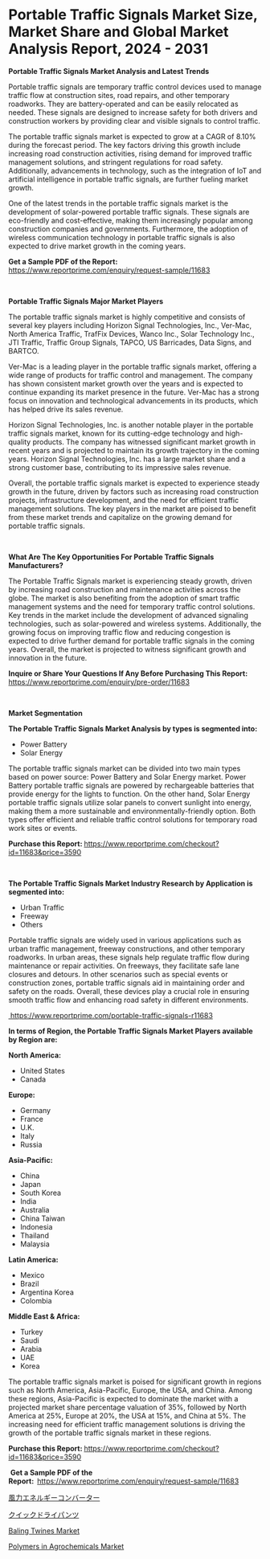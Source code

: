 <p><h1>Portable Traffic Signals Market Size, Market Share and Global Market Analysis Report, 2024 - 2031</h1></p><p><strong>Portable Traffic Signals Market Analysis and Latest Trends</strong></p>
<p><p>Portable traffic signals are temporary traffic control devices used to manage traffic flow at construction sites, road repairs, and other temporary roadworks. They are battery-operated and can be easily relocated as needed. These signals are designed to increase safety for both drivers and construction workers by providing clear and visible signals to control traffic.</p><p>The portable traffic signals market is expected to grow at a CAGR of 8.10% during the forecast period. The key factors driving this growth include increasing road construction activities, rising demand for improved traffic management solutions, and stringent regulations for road safety. Additionally, advancements in technology, such as the integration of IoT and artificial intelligence in portable traffic signals, are further fueling market growth.</p><p>One of the latest trends in the portable traffic signals market is the development of solar-powered portable traffic signals. These signals are eco-friendly and cost-effective, making them increasingly popular among construction companies and governments. Furthermore, the adoption of wireless communication technology in portable traffic signals is also expected to drive market growth in the coming years.</p></p>
<p><strong>Get a Sample PDF of the Report:&nbsp;</strong> <a href="https://www.reportprime.com/enquiry/request-sample/11683">https://www.reportprime.com/enquiry/request-sample/11683</a></p>
<p>&nbsp;</p>
<p><strong>Portable Traffic Signals Major Market Players</strong></p>
<p><p>The portable traffic signals market is highly competitive and consists of several key players including Horizon Signal Technologies, Inc., Ver-Mac, North America Traffic, TrafFix Devices, Wanco Inc., Solar Technology Inc., JTI Traffic, Traffic Group Signals, TAPCO, US Barricades, Data Signs, and BARTCO.</p><p>Ver-Mac is a leading player in the portable traffic signals market, offering a wide range of products for traffic control and management. The company has shown consistent market growth over the years and is expected to continue expanding its market presence in the future. Ver-Mac has a strong focus on innovation and technological advancements in its products, which has helped drive its sales revenue.</p><p>Horizon Signal Technologies, Inc. is another notable player in the portable traffic signals market, known for its cutting-edge technology and high-quality products. The company has witnessed significant market growth in recent years and is projected to maintain its growth trajectory in the coming years. Horizon Signal Technologies, Inc. has a large market share and a strong customer base, contributing to its impressive sales revenue.</p><p>Overall, the portable traffic signals market is expected to experience steady growth in the future, driven by factors such as increasing road construction projects, infrastructure development, and the need for efficient traffic management solutions. The key players in the market are poised to benefit from these market trends and capitalize on the growing demand for portable traffic signals.</p></p>
<p>&nbsp;</p>
<p><strong>What Are The Key Opportunities For Portable Traffic Signals Manufacturers?</strong></p>
<p><p>The Portable Traffic Signals market is experiencing steady growth, driven by increasing road construction and maintenance activities across the globe. The market is also benefiting from the adoption of smart traffic management systems and the need for temporary traffic control solutions. Key trends in the market include the development of advanced signaling technologies, such as solar-powered and wireless systems. Additionally, the growing focus on improving traffic flow and reducing congestion is expected to drive further demand for portable traffic signals in the coming years. Overall, the market is projected to witness significant growth and innovation in the future.</p></p>
<p><strong>Inquire or Share Your Questions If Any Before Purchasing This Report:</strong> <a href="https://www.reportprime.com/enquiry/pre-order/11683">https://www.reportprime.com/enquiry/pre-order/11683</a></p>
<p>&nbsp;</p>
<p><strong>Market Segmentation</strong></p>
<p><strong>The Portable Traffic Signals Market Analysis by types is segmented into:</strong></p>
<p><ul><li>Power Battery</li><li>Solar Energy</li></ul></p>
<p><p>The portable traffic signals market can be divided into two main types based on power source: Power Battery and Solar Energy market. Power Battery portable traffic signals are powered by rechargeable batteries that provide energy for the lights to function. On the other hand, Solar Energy portable traffic signals utilize solar panels to convert sunlight into energy, making them a more sustainable and environmentally-friendly option. Both types offer efficient and reliable traffic control solutions for temporary road work sites or events.</p></p>
<p><strong>Purchase this Report:&nbsp;</strong><a href="https://www.reportprime.com/checkout?id=11683&price=3590">https://www.reportprime.com/checkout?id=11683&price=3590</a></p>
<p>&nbsp;</p>
<p><strong>The Portable Traffic Signals Market Industry Research by Application is segmented into:</strong></p>
<p><ul><li>Urban Traffic</li><li>Freeway</li><li>Others</li></ul></p>
<p><p>Portable traffic signals are widely used in various applications such as urban traffic management, freeway constructions, and other temporary roadworks. In urban areas, these signals help regulate traffic flow during maintenance or repair activities. On freeways, they facilitate safe lane closures and detours. In other scenarios such as special events or construction zones, portable traffic signals aid in maintaining order and safety on the roads. Overall, these devices play a crucial role in ensuring smooth traffic flow and enhancing road safety in different environments.</p></p>
<p><a href="https://www.reportprime.com/portable-traffic-signals-r11683">&nbsp;https://www.reportprime.com/portable-traffic-signals-r11683</a></p>
<p><strong>In terms of Region, the Portable Traffic Signals Market Players available by Region are:</strong></p>
<p>
    <p> <strong> North America: </strong>
        <ul>
            <li>United States</li>
            <li>Canada</li>
        </ul>
        </p> 
    <p> <strong> Europe: </strong>
        <ul>
            <li>Germany</li>
            <li>France</li>
            <li>U.K.</li>
            <li>Italy</li>
            <li>Russia</li>
        </ul>
        </p> 
    <p> <strong> Asia-Pacific: </strong>
        <ul>
            <li>China</li>
            <li>Japan</li>
            <li>South Korea</li>
            <li>India</li>
            <li>Australia</li>
            <li>China Taiwan</li>
            <li>Indonesia</li>
            <li>Thailand</li>
            <li>Malaysia</li>
        </ul>
        </p> 
    <p> <strong> Latin America: </strong>
        <ul>
            <li>Mexico</li>
            <li>Brazil</li>
            <li>Argentina Korea</li>
            <li>Colombia</li>
        </ul>
        </p> 
    <p> <strong> Middle East & Africa: </strong>
        <ul>
            <li>Turkey</li>
            <li>Saudi</li>
            <li>Arabia</li>
            <li>UAE</li>
            <li>Korea</li>
        </ul>
    </p>
    </p>
<p><p>The portable traffic signals market is poised for significant growth in regions such as North America, Asia-Pacific, Europe, the USA, and China. Among these regions, Asia-Pacific is expected to dominate the market with a projected market share percentage valuation of 35%, followed by North America at 25%, Europe at 20%, the USA at 15%, and China at 5%. The increasing need for efficient traffic management solutions is driving the growth of the portable traffic signals market in these regions.</p></p>
<p><strong>Purchase this Report: </strong><a href="https://www.reportprime.com/checkout?id=11683&price=3590">https://www.reportprime.com/checkout?id=11683&price=3590</a></p>
<p>&nbsp;<strong>Get a Sample PDF of the Report:&nbsp;&nbsp;</strong><a href="https://www.reportprime.com/enquiry/request-sample/11683">https://www.reportprime.com/enquiry/request-sample/11683</a></p>
<p><strong></strong></p>
<p><p><a href="https://github.com/LenoraKris2023/Market-Research-Report-List-1/blob/main/763148769402.md">風力エネルギーコンバーター</a></p><p><a href="https://github.com/VernieBarton2023/Market-Research-Report-List-1/blob/main/875932769403.md">クイックドライパンツ</a></p><p><a href="https://github.com/singletonthaxterkelliehr2df/Market-Research-Report-List-2/blob/main/baling-twines-market.md">Baling Twines Market</a></p><p><a href="https://github.com/kufem1/Market-Research-Report-List-2/blob/main/polymers-in-agrochemicals-market.md">Polymers in Agrochemicals Market</a></p></p>